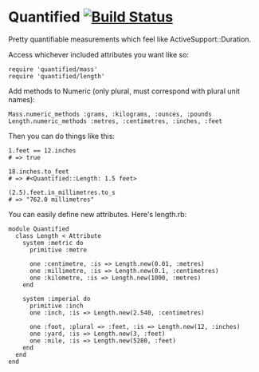 # Quantified [![Build Status](https://travis-ci.org/Shopify/quantified.svg?branch=master)](https://travis-ci.org/Shopify/quantified)

Pretty quantifiable measurements which feel like ActiveSupport::Duration.

Access whichever included attributes you want like so:

    require 'quantified/mass'
    require 'quantified/length'

Add methods to Numeric (only plural, must correspond with plural unit names):

    Mass.numeric_methods :grams, :kilograms, :ounces, :pounds
    Length.numeric_methods :metres, :centimetres, :inches, :feet

Then you can do things like this:

    1.feet == 12.inches
    # => true

    18.inches.to_feet
    # => #<Quantified::Length: 1.5 feet>

    (2.5).feet.in_millimetres.to_s
    # => "762.0 millimetres"


You can easily define new attributes. Here's length.rb:

    module Quantified
      class Length < Attribute
        system :metric do
          primitive :metre

          one :centimetre, :is => Length.new(0.01, :metres)
          one :millimetre, :is => Length.new(0.1, :centimetres)
          one :kilometre, :is => Length.new(1000, :metres)
        end

        system :imperial do
          primitive :inch
          one :inch, :is => Length.new(2.540, :centimetres)

          one :foot, :plural => :feet, :is => Length.new(12, :inches)
          one :yard, :is => Length.new(3, :feet)
          one :mile, :is => Length.new(5280, :feet)
        end
      end
    end
